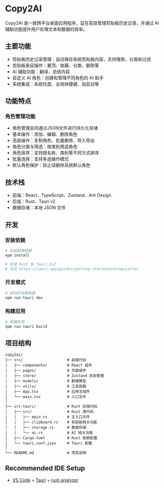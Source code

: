 # Copy2AI

Copy2AI 是一款跨平台桌面应用程序，旨在高效管理剪贴板历史记录，并通过 AI 辅助功能提升用户处理文本和数据的效率。

## 主要功能

- 剪贴板历史记录管理：自动保存系统剪贴板内容，支持搜索、分类和过滤
- 剪贴板条目操作：置顶、收藏、分类、删除等
- AI 辅助功能：翻译、总结内容
- 自定义 AI 角色：创建和管理不同角色的 AI 助手
- 系统集成：系统托盘、全局快捷键、自启动等

## 功能特点

### 角色管理功能

- 角色管理支持通过JSON文件进行持久化存储
- 基本操作：添加、编辑、删除角色
- 高级操作：复制角色、批量删除、导入导出
- 角色分类与筛选：按类别筛选角色
- 角色排序：支持按名称、类别等不同方式排序
- 批量选择：支持多选操作模式
- 默认角色保护：防止误删除系统默认角色

## 技术栈

- 前端：React、TypeScript、Zustand、Ant Design
- 后端：Rust、Tauri v2
- 数据存储：本地 JSON 文件

## 开发

### 安装依赖

```bash
# 安装前端依赖
npm install

# 安装 Rust 和 Tauri CLI
# 详见 https://tauri.app/guides/getting-started/prerequisites
```

### 开发模式

```bash
# 启动开发服务器
npm run tauri dev
```

### 构建应用

```bash
# 构建应用
npm run tauri build
```

## 项目结构

```
copy2ai/
├── src/                    # 前端代码
│   ├── components/         # React 组件
│   ├── pages/              # 页面组件
│   ├── store/              # Zustand 状态管理
│   ├── models/             # 数据模型
│   ├── utils/              # 工具函数
│   ├── App.tsx             # 应用主组件
│   └── main.tsx            # 入口文件
│
├── src-tauri/              # Rust 后端代码
│   ├── src/                # Rust 源代码
│   │   ├── main.rs         # 主入口文件
│   │   ├── clipboard.rs    # 剪贴板相关功能
│   │   ├── storage.rs      # 数据存储
│   │   └── ai.rs           # AI 相关功能
│   ├── Cargo.toml          # Rust 依赖配置
│   └── tauri.conf.json     # Tauri 配置
│
└── README.md               # 项目说明
```

## Recommended IDE Setup

- [VS Code](https://code.visualstudio.com/) + [Tauri](https://marketplace.visualstudio.com/items?itemName=tauri-apps.tauri-vscode) + [rust-analyzer](https://marketplace.visualstudio.com/items?itemName=rust-lang.rust-analyzer)
